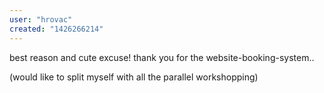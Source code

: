 ```yaml
---
user: "hrovac"
created: "1426266214"
---
```


best reason and cute excuse! thank you for the website-booking-system..

(would like to split myself with all the parallel workshopping)

